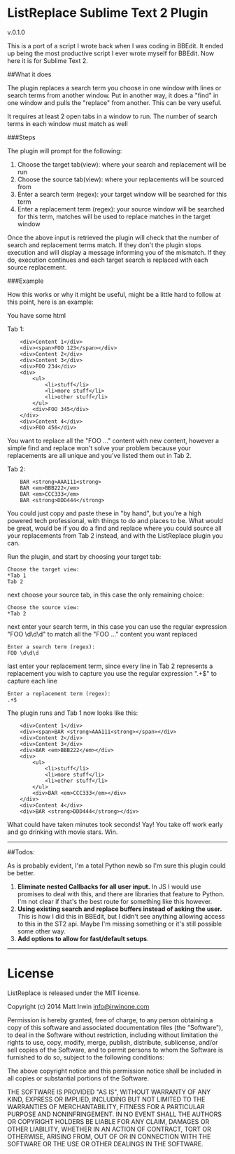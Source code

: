 ListReplace Sublime Text 2 Plugin
=================================
v.0.1.0

This is a port of a script I wrote back when I was coding in BBEdit.  It ended up being the most productive script I ever wrote myself for BBEdit.  Now here it is for Sublime Text 2.

##What it does

The plugin replaces a search term you choose in one window with lines or search terms from another window. Put in another way, it does a "find" in one window and pulls the "replace" from another.  This can be very useful. 

It requires at least 2 open tabs in a window to run. The number of search terms in each window must match as well

###Steps

The plugin will prompt for the following:

1. Choose the target tab(view): where your search and replacement will be run
2. Choose the source tab(view): where your replacements will be sourced from
3. Enter a search term (regex): your target window will be searched for this term
4. Enter a replacement term (regex): your source window will be searched for this term, matches will be used to replace matches in the target window

Once the above input is retrieved the plugin will check that the number of search and replacement terms match.  If they don't the plugin stops execution and will display a message informing you of the mismatch.  If they do, execution continues and each target search is replaced with each source replacement.

###Example

How this works or why it might be useful, might be a little hard to follow at this point, here is an example:

You have some html

Tab 1:

```
	<div>Content 1</div>
	<div><span>FOO 123</span></div>
	<div>Content 2</div>
	<div>Content 3</div>
	<div>FOO 234</div>
	<div>
		<ul>
			<li>stuff</li>
			<li>more stuff</li>
			<li>other stuff</li>
		</ul>
		<div>FOO 345</div>
	</div>
	<div>Content 4</div>
	<div>FOO 456</div>
```

You want to replace all the "FOO ..." content with new content, however a simple find and replace won't solve your problem because your replacements are all unique and you've listed them out in Tab 2.

Tab 2:

```
	BAR <strong>AAA111<strong>
	BAR <em>BBB222</em>
	BAR <em>CCC333</em>
	BAR <strong>DDD444</strong>
```

You could just copy and paste these in "by hand", but you're a high powered tech professional, with things to do and places to be. What would be great, would be if you do a find and replace where you could source all your replacements from Tab 2 instead, and with the ListReplace plugin you can.

Run the plugin, and start by choosing your target tab:

```
Choose the target view:
*Tab 1
Tab 2
```

next choose your source tab, in this case the only remaining choice:

```
Choose the source view:
*Tab 2
```

next enter your search term, in this case you can use the regular expression "FOO \d\d\d" to match all the "FOO ..." content you want replaced

```
Enter a search term (regex):
FOO \d\d\d
```

last enter your replacement term, since every line in Tab 2 represents a replacement you wish to capture you use the regular expression ".+$" to capture each line

```
Enter a replacement term (regex):
.+$
```

The plugin runs and Tab 1 now looks like this:

```
	<div>Content 1</div>
	<div><span>BAR <strong>AAA111<strong></span></div>
	<div>Content 2</div>
	<div>Content 3</div>
	<div>BAR <em>BBB222</em></div>
	<div>
		<ul>
			<li>stuff</li>
			<li>more stuff</li>
			<li>other stuff</li>
		</ul>
		<div>BAR <em>CCC333</em></div>
	</div>
	<div>Content 4</div>
	<div>BAR <strong>DDD444</strong></div>
```

What could have taken minutes took seconds! Yay! You take off work early and go drinking with movie stars. Win.

---

##Todos:

As is probably evident, I'm a total Python newb so I'm sure this plugin could be better. 

1. **Eliminate nested Callbacks for all user input.**  In JS I would use promises to deal with this, and there are libraries that feature to Python. I'm not clear if that's the best route for something like this however.
2. **Using existing search and replace buffers instead of asking the user.** This is how I did this in BBEdit, but I didn't see anything allowing access to this in the ST2 api. Maybe I'm missing something or it's still possible some other way.
3. **Add options to allow for fast/default setups**.

---

License
=======

ListReplace is released under the MIT license.

Copyright (c) 2014 Matt Irwin info@irwinone.com

Permission is hereby granted, free of charge, to any person obtaining a copy of this software and associated documentation files (the "Software"), to deal in the Software without restriction, including without limitation the rights to use, copy, modify, merge, publish, distribute, sublicense, and/or sell copies of the Software, and to permit persons to whom the Software is furnished to do so, subject to the following conditions:

The above copyright notice and this permission notice shall be included in all copies or substantial portions of the Software.

THE SOFTWARE IS PROVIDED "AS IS", WITHOUT WARRANTY OF ANY KIND, EXPRESS OR IMPLIED, INCLUDING BUT NOT LIMITED TO THE WARRANTIES OF MERCHANTABILITY, FITNESS FOR A PARTICULAR PURPOSE AND NONINFRINGEMENT. IN NO EVENT SHALL THE AUTHORS OR COPYRIGHT HOLDERS BE LIABLE FOR ANY CLAIM, DAMAGES OR OTHER LIABILITY, WHETHER IN AN ACTION OF CONTRACT, TORT OR OTHERWISE, ARISING FROM, OUT OF OR IN CONNECTION WITH THE SOFTWARE OR THE USE OR OTHER DEALINGS IN THE SOFTWARE.
